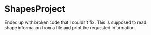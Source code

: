 # ShapesProject
Ended up with broken code that I couldn't fix. This is supposed to read shape information from a file and print the requested information.
